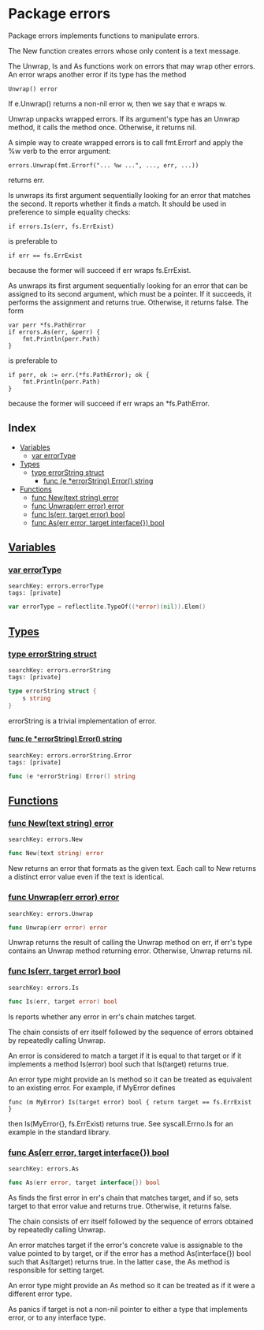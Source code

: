# Package errors

Package errors implements functions to manipulate errors. 

The New function creates errors whose only content is a text message. 

The Unwrap, Is and As functions work on errors that may wrap other errors. An error wraps another error if its type has the method 

```
Unwrap() error

```
If e.Unwrap() returns a non-nil error w, then we say that e wraps w. 

Unwrap unpacks wrapped errors. If its argument's type has an Unwrap method, it calls the method once. Otherwise, it returns nil. 

A simple way to create wrapped errors is to call fmt.Errorf and apply the %w verb to the error argument: 

```
errors.Unwrap(fmt.Errorf("... %w ...", ..., err, ...))

```
returns err. 

Is unwraps its first argument sequentially looking for an error that matches the second. It reports whether it finds a match. It should be used in preference to simple equality checks: 

```
if errors.Is(err, fs.ErrExist)

```
is preferable to 

```
if err == fs.ErrExist

```
because the former will succeed if err wraps fs.ErrExist. 

As unwraps its first argument sequentially looking for an error that can be assigned to its second argument, which must be a pointer. If it succeeds, it performs the assignment and returns true. Otherwise, it returns false. The form 

```
var perr *fs.PathError
if errors.As(err, &perr) {
	fmt.Println(perr.Path)
}

```
is preferable to 

```
if perr, ok := err.(*fs.PathError); ok {
	fmt.Println(perr.Path)
}

```
because the former will succeed if err wraps an *fs.PathError. 

## Index

* [Variables](#var)
    * [var errorType](#errorType)
* [Types](#type)
    * [type errorString struct](#errorString)
        * [func (e *errorString) Error() string](#errorString.Error)
* [Functions](#func)
    * [func New(text string) error](#New)
    * [func Unwrap(err error) error](#Unwrap)
    * [func Is(err, target error) bool](#Is)
    * [func As(err error, target interface{}) bool](#As)


## <a id="var" href="#var">Variables</a>

### <a id="errorType" href="#errorType">var errorType</a>

```
searchKey: errors.errorType
tags: [private]
```

```Go
var errorType = reflectlite.TypeOf((*error)(nil)).Elem()
```

## <a id="type" href="#type">Types</a>

### <a id="errorString" href="#errorString">type errorString struct</a>

```
searchKey: errors.errorString
tags: [private]
```

```Go
type errorString struct {
	s string
}
```

errorString is a trivial implementation of error. 

#### <a id="errorString.Error" href="#errorString.Error">func (e *errorString) Error() string</a>

```
searchKey: errors.errorString.Error
tags: [private]
```

```Go
func (e *errorString) Error() string
```

## <a id="func" href="#func">Functions</a>

### <a id="New" href="#New">func New(text string) error</a>

```
searchKey: errors.New
```

```Go
func New(text string) error
```

New returns an error that formats as the given text. Each call to New returns a distinct error value even if the text is identical. 

### <a id="Unwrap" href="#Unwrap">func Unwrap(err error) error</a>

```
searchKey: errors.Unwrap
```

```Go
func Unwrap(err error) error
```

Unwrap returns the result of calling the Unwrap method on err, if err's type contains an Unwrap method returning error. Otherwise, Unwrap returns nil. 

### <a id="Is" href="#Is">func Is(err, target error) bool</a>

```
searchKey: errors.Is
```

```Go
func Is(err, target error) bool
```

Is reports whether any error in err's chain matches target. 

The chain consists of err itself followed by the sequence of errors obtained by repeatedly calling Unwrap. 

An error is considered to match a target if it is equal to that target or if it implements a method Is(error) bool such that Is(target) returns true. 

An error type might provide an Is method so it can be treated as equivalent to an existing error. For example, if MyError defines 

```
func (m MyError) Is(target error) bool { return target == fs.ErrExist }

```
then Is(MyError{}, fs.ErrExist) returns true. See syscall.Errno.Is for an example in the standard library. 

### <a id="As" href="#As">func As(err error, target interface{}) bool</a>

```
searchKey: errors.As
```

```Go
func As(err error, target interface{}) bool
```

As finds the first error in err's chain that matches target, and if so, sets target to that error value and returns true. Otherwise, it returns false. 

The chain consists of err itself followed by the sequence of errors obtained by repeatedly calling Unwrap. 

An error matches target if the error's concrete value is assignable to the value pointed to by target, or if the error has a method As(interface{}) bool such that As(target) returns true. In the latter case, the As method is responsible for setting target. 

An error type might provide an As method so it can be treated as if it were a different error type. 

As panics if target is not a non-nil pointer to either a type that implements error, or to any interface type. 

